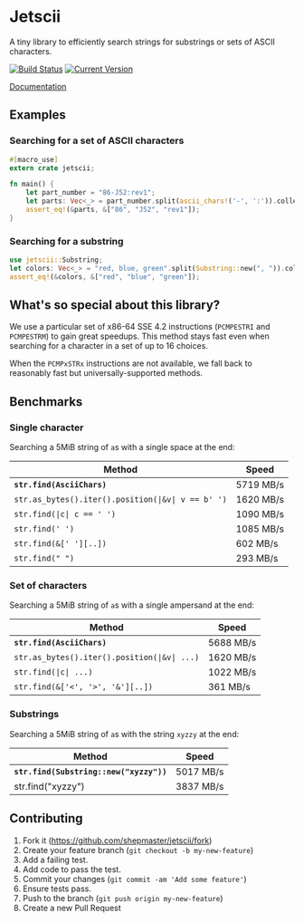 # Jetscii

A tiny library to efficiently search strings for substrings or sets of
ASCII characters.

[![Build Status](https://travis-ci.org/shepmaster/jetscii.svg)](https://travis-ci.org/shepmaster/jetscii) [![Current Version](http://meritbadge.herokuapp.com/jetscii)](https://crates.io/crates/jetscii)

[Documentation](https://shepmaster.github.io/jetscii/)

## Examples

### Searching for a set of ASCII characters

```rust
#[macro_use]
extern crate jetscii;

fn main() {
    let part_number = "86-J52:rev1";
    let parts: Vec<_> = part_number.split(ascii_chars!('-', ':')).collect();
    assert_eq!(&parts, &["86", "J52", "rev1"]);
}
```

### Searching for a substring

```rust
use jetscii::Substring;
let colors: Vec<_> = "red, blue, green".split(Substring::new(", ")).collect();
assert_eq!(&colors, &["red", "blue", "green"]);
```

## What's so special about this library?

We use a particular set of x86-64 SSE 4.2 instructions (`PCMPESTRI`
and `PCMPESTRM`) to gain great speedups. This method stays fast even
when searching for a character in a set of up to 16 choices.

When the `PCMPxSTRx` instructions are not available, we fall back to
reasonably fast but universally-supported methods.

## Benchmarks

### Single character

Searching a 5MiB string of `a`s with a single space at the end:

| Method                                             | Speed     |
|----------------------------------------------------|-----------|
| **`str.find(AsciiChars)`**                         | 5719 MB/s |
| `str.as_bytes().iter().position(\|&v\| v == b' ')` | 1620 MB/s |
| `str.find(\|c\| c == ' ')`                         | 1090 MB/s |
| `str.find(' ')`                                    | 1085 MB/s |
| `str.find(&[' '][..])`                             |  602 MB/s |
| `str.find(" ")`                                    |  293 MB/s |

### Set of characters

Searching a 5MiB string of `a`s with a single ampersand at the end:

| Method                                           | Speed     |
|--------------------------------------------------|-----------|
| **`str.find(AsciiChars)`**                       | 5688 MB/s |
| `str.as_bytes().iter().position(\|&v\| ...)`     | 1620 MB/s |
| `str.find(\|c\| ...)`                            | 1022 MB/s |
| `str.find(&['<', '>', '&'][..])`                 |  361 MB/s |

### Substrings

Searching a 5MiB string of `a`s with the string `xyzzy` at the end:

| Method                                           | Speed     |
|--------------------------------------------------|-----------|
| **`str.find(Substring::new("xyzzy"))`**          | 5017 MB/s |
| str.find("xyzzy")                                | 3837 MB/s |

## Contributing

1. Fork it (https://github.com/shepmaster/jetscii/fork)
2. Create your feature branch (`git checkout -b my-new-feature`)
3. Add a failing test.
4. Add code to pass the test.
5. Commit your changes (`git commit -am 'Add some feature'`)
6. Ensure tests pass.
7. Push to the branch (`git push origin my-new-feature`)
8. Create a new Pull Request
